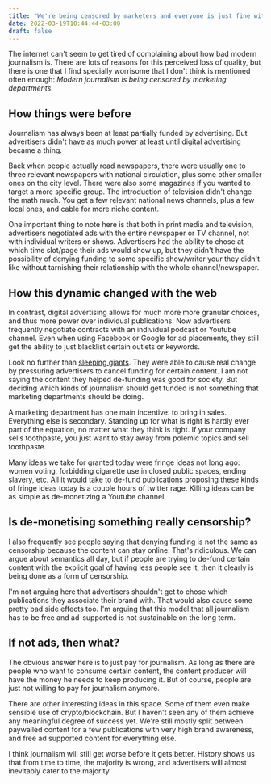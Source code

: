 ```yaml
---
title: "We're being censored by marketers and everyone is just fine with it"
date: 2022-03-19T10:44:44-03:00
draft: false 
---
```


The internet can't seem to get tired of complaining about how bad modern journalism is. 
There are lots of reasons for this perceived loss of quality, but there is one that I find specially worrisome that I don't think is mentioned often enough: _Modern journalism is being censored by marketing departments_.

## How things were before

Journalism has always been at least partially funded by advertising. But advertisers didn't have as much power at least until digital advertising became a thing.

Back when people actually read newspapers, there were usually one to three relevant newspapers with national circulation, plus some other smaller ones on the city level. There were also some magazines if you wanted to target a more specific group. The introduction of television didn't change the math much. You get a few relevant national news channels, plus a few local ones, and cable for more niche content. 

One important thing to note here is that both in print media and television, advertisers negotiated ads with the entire newspaper or TV channel, not with individual writers or shows. Advertisers had the ability to chose at which time slot/page their ads would show up, but they didn't have the possibility of denying funding to some specific show/writer your they didn't like without tarnishing their relationship with the whole channel/newspaper.   

## How this dynamic changed with the web

In contrast, digital advertising allows for much more more granular choices, and thus more power over individual publications. Now advertisers frequently negotiate contracts with an individual podcast or Youtube channel. Even when using Facebook or Google for ad placements, they still get the ability to just blacklist certain outlets or keywords. 

Look no further than [sleeping giants](https://en.wikipedia.org/wiki/Sleeping_Giants). They were able to cause real change by pressuring advertisers to cancel funding for certain content. I am not saying the content they helped de-funding was good for society. But deciding which kinds of journalism should get funded is not something that marketing departments should be doing. 

A marketing department has one main incentive: to bring in sales. Everything else is secondary. Standing up for what is right is hardly ever part of the equation, no matter what they think is right. If your company sells toothpaste, you just want to stay away from polemic topics and sell toothpaste. 

Many ideas we take for granted today were fringe ideas not long ago: women voting, forbidding cigarette use in closed public spaces, ending slavery, etc. All it would take to de-fund publications proposing these kinds of fringe ideas today is a couple hours of twitter rage. Killing ideas can be as simple as de-monetizing a Youtube channel.  

## Is de-monetising something really censorship?

I also frequently see people saying that denying funding is not the same as censorship because the content can stay online. That's ridiculous. We can argue about semantics all day, but if people are trying to de-fund certain content with the explicit goal of having less people see it, then it clearly is being done as a form of censorship. 

I'm not arguing here that advertisers shouldn't get to chose which publications they associate their brand with. That would also cause some pretty bad side effects too. I'm arguing that this model that all journalism has to be free and ad-supported is not sustainable on the long term. 

## If not ads, then what?

The obvious answer here is to just pay for journalism. As long as there are people who want to consume certain content, the content producer will have the money he needs to keep producing it. But of course, people are just not willing to pay for journalism anymore.  

There are other interesting ideas in this space. Some of them even make sensible use of crypto/blockchain. But I haven't seen any of them achieve any meaningful degree of success yet. We're still mostly split between paywalled content for a few publications with very high brand awareness, and free ad supported content for everything else. 

I think journalism will still get worse before it gets better. History shows us that from time to time, the majority is wrong, and advertisers will almost inevitably cater to the majority. 

